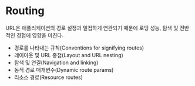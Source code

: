 # Routing

URL은 애플리케이션의 경로 설정과 밀접하게 연관되기 때문에 로딩 성능, 탐색 및 전반적인 경험에 영향을 미친다.

- 경로를 나타내는 규칙(Conventions for signifying routes)
- 레이아웃 및 URL 중첩(Layout and URL nesting)
- 탐색 및 연결(Navigation and linking)
- 동적 경로 매개변수(Dynamic route params)
- 리소스 경로(Resource routes)
